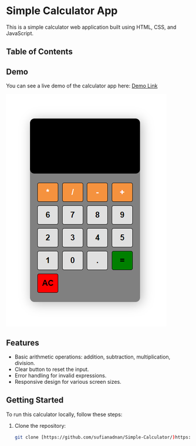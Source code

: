 # Simple Calculator App

This is a simple calculator web application built using HTML, CSS, and JavaScript.

## Table of Contents


## Demo
You can see a live demo of the calculator app here: [Demo Link](https://sufianadnan.github.io/Simple-Calculator/)

![Calculator Screenshot](Screenshot.png)

## Features

- Basic arithmetic operations: addition, subtraction, multiplication, division.
- Clear button to reset the input.
- Error handling for invalid expressions.
- Responsive design for various screen sizes.

## Getting Started

To run this calculator locally, follow these steps:

1. Clone the repository:

   ```bash
   git clone [https://github.com/sufianadnan/Simple-Calculator/)https://github.com/sufianadnan/Simple-Calculator]
